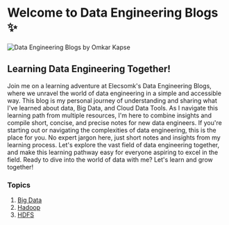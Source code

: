 # Welcome to Data Engineering Blogs ✨  

![Data Engineering Blogs by Omkar Kapse](https://github.com/elecsomk10/Blogs/assets/37346017/632b7546-1917-43f9-abe1-9791c74e87e5)

## Learning Data Engineering Together!

Join me on a learning adventure at Elecsomk's Data Engineering Blogs, where we unravel the world of data engineering in a simple and accessible way. This blog is my personal journey of understanding and sharing what I've learned about data, Big Data, and Cloud Data Tools. As I navigate this learning path from multiple resources, I'm here to combine insights and compile short, concise, and precise notes for new data engineers. If you're starting out or navigating the complexities of data engineering, this is the place for you. No expert jargon here, just short notes and insights from my learning process. Let's explore the vast field of data engineering together, and make this learning pathway easy for everyone aspiring to excel in the field. Ready to dive into the world of data with me? Let's learn and grow together!

### Topics

1. [Big Data](https://github.com/elecsomk10/Blogs/blob/master/Topics/Big%20Data.md)
2. [Hadoop](https://github.com/elecsomk10/Blogs/blob/master/Topics/Hadoop.md)
3. [HDFS](https://github.com/elecsomk10/Blogs/blob/master/Topics/HDFS.md)

